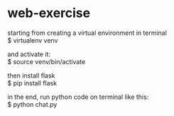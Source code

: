 # web-exercise

starting from creating a virtual environment in terminal   
$ virtualenv venv  

and activate it:  
$ source venv/bin/activate  

then install flask  
$ pip install flask  

in the end, run python code on terminal like this:  
$ python chat.py  